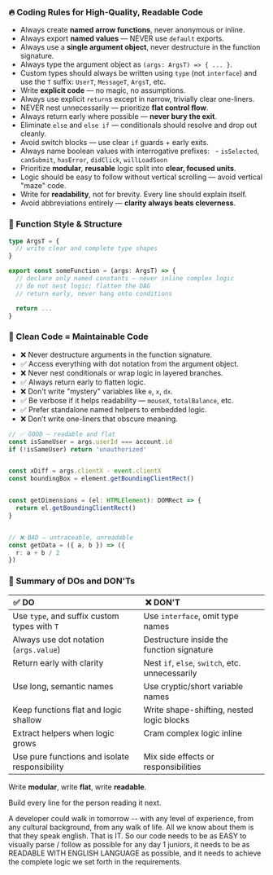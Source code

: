 ### 🔥 Coding Rules for High-Quality, Readable Code

- Always create **named arrow functions**, never anonymous or inline.
- Always export **named values** — NEVER use `default` exports.
- Always use a **single argument object**, never destructure in the function signature.
- Always type the argument object as `(args: ArgsT) => { ... }`.
- Custom types should always be written using `type` (not `interface`) and use the `T` suffix: `UserT`, `MessageT`, `ArgsT`, etc.
- Write **explicit code** — no magic, no assumptions.
- Always use explicit `return`s except in narrow, trivially clear one-liners.
- NEVER nest unnecessarily — prioritize **flat control flow**.
- Always return early where possible — **never bury the exit**.
- Eliminate `else` and `else if` — conditionals should resolve and drop out cleanly.
- Avoid switch blocks — use clear `if` guards + early exits.
- Always name boolean values with interrogative prefixes:
  - `isSelected`, `canSubmit`, `hasError`, `didClick`, `willLoadSoon`
- Prioritize **modular**, **reusable** logic split into **clear, focused units**.
- Logic should be easy to follow without vertical scrolling — avoid vertical "maze" code.
- Write for **readability**, not for brevity. Every line should explain itself.
- Avoid abbreviations entirely — **clarity always beats cleverness**.

### 📁 Function Style & Structure

```ts
type ArgsT = {
  // write clear and complete type shapes
}

export const someFunction = (args: ArgsT) => {
  // declare only named constants — never inline complex logic
  // do not nest logic; flatten the DAG
  // return early, never hang onto conditions

  return ...
}
```

### 🧼 Clean Code = Maintainable Code

- ❌ Never destructure arguments in the function signature.
- ✅ Access everything with dot notation from the argument object.
- ❌ Never nest conditionals or wrap logic in layered branches.
- ✅ Always return early to flatten logic.
- ❌ Don't write "mystery" variables like `e`, `x`, `dx`.
- ✅ Be verbose if it helps readability — `mouseX`, `totalBalance`, etc.
- ✅ Prefer standalone named helpers to embedded logic.
- ❌ Don’t write one-liners that obscure meaning.

```ts
// ✅ GOOD — readable and flat
const isSameUser = args.userId === account.id
if (!isSameUser) return 'unauthorized'


const xDiff = args.clientX - event.clientX
const boundingBox = element.getBoundingClientRect()


const getDimensions = (el: HTMLElement): DOMRect => {
  return el.getBoundingClientRect()
}


// ❌ BAD — untraceable, unreadable
const getData = ({ a, b }) => ({
  r: a + b / 2
})
```

### 📌 Summary of DOs and DON'Ts

| ✅ DO                                               | ❌ DON'T                                     |
| --------------------------------------------------- | -------------------------------------------- |
| Use `type`, and suffix custom types with `T`       | Use `interface`, omit type names             |
| Always use dot notation (`args.value`)             | Destructure inside the function signature     |
| Return early with clarity                          | Nest `if`, `else`, `switch`, etc. unnecessarily |
| Use long, semantic names                           | Use cryptic/short variable names             |
| Keep functions flat and logic shallow              | Write shape-shifting, nested logic blocks     |
| Extract helpers when logic grows                   | Cram complex logic inline                     |
| Use pure functions and isolate responsibility      | Mix side effects or responsibilities         |

Write **modular**, write **flat**, write **readable**.

Build every line for the person reading it next.

A developer could walk in tomorrow -- with any level of experience, from any cultural background, from any walk of life.
All we know about them is that they speak english. That is IT. So our code needs to be as EASY to visually parse / follow
as possible for any day 1 juniors, it needs to be as READABLE WITH ENGLISH LANGUAGE as possible, and it needs to achieve
the complete logic we set forth in the requirements.
